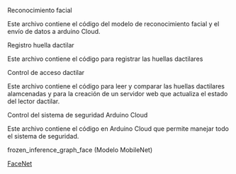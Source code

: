 Reconocimiento facial

Este archivo contiene el código del modelo de reconocimiento facial y el envío de datos a arduino Cloud.

Registro huella dactilar

Este archivo contiene el código para registrar las huellas dactilares

Control de acceso dactilar

Este archivo contiene el código para leer y comparar las huellas dactilares alamcenadas y para la creación de un servidor web que actualiza el estado del lector dactilar.

Control del sistema de seguridad Arduino Cloud

Este archivo contiene el código en Arduino Cloud que permite manejar todo el sistema de seguridad.

frozen_inference_graph_face (Modelo MobileNet)

[FaceNet](https://pypi.org/project/keras-facenet/)
